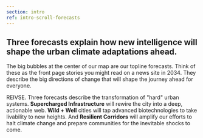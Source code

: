 ```yaml
---
section: intro
ref: intro-scroll-forecasts
---
```


## Three forecasts explain how new intelligence will shape the urban climate adaptations ahead.

The big bubbles at the center of our map are our topline forecasts. Think of these as the front page stories you might read on a news site in 2034. They describe the big directions of change that will shape the journey ahead for everyone.

REIVSE. Three forecasts describe the transformation of "hard" urban systems. <strong class="supercharged">Supercharged Infrastructure</strong> will rewire the city into a deep, actionable web. <strong class="wild-well">Wild + Well</strong> cities will tap advanced biotechnologies to take livability to new heights. And <strong class="resilient">Resilient Corridors</strong> will amplify our efforts to halt climate change and prepare communities for the inevitable shocks to come.
